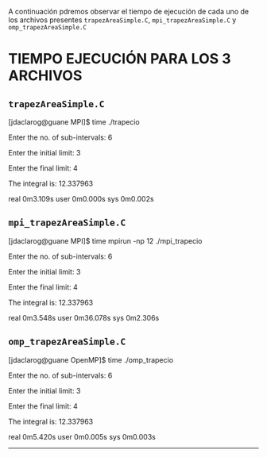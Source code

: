 A continuación pdremos observar el tiempo de ejecución de cada uno de los archivos presentes `trapezAreaSimple.C`, `mpi_trapezAreaSimple.C` y `omp_trapezAreaSimple.C`


# TIEMPO EJECUCIÓN PARA LOS 3 ARCHIVOS

## `trapezAreaSimple.C`
[jdaclarog@guane MPI]$ time ./trapecio

Enter the no. of sub-intervals: 6

Enter the initial limit: 3

Enter the final limit: 4

The integral is: 12.337963


real    0m3.109s
user    0m0.000s
sys     0m0.002s


## `mpi_trapezAreaSimple.C` 
[jdaclarog@guane MPI]$ time mpirun -np 12 ./mpi_trapecio

Enter the no. of sub-intervals: 6

Enter the initial limit: 3

Enter the final limit: 4

The integral is: 12.337963


real    0m3.548s
user    0m36.078s
sys     0m2.306s



##  `omp_trapezAreaSimple.C`
[jdaclarog@guane OpenMP]$ time ./omp_trapecio

Enter the no. of sub-intervals: 6

Enter the initial limit: 3

Enter the final limit: 4

The integral is: 12.337963

real    0m5.420s
user    0m0.005s
sys     0m0.003s



----
